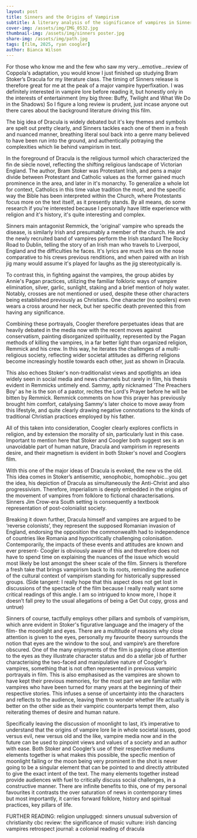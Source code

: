 ```yaml
---
layout: post
title: Sinners and the Origins of Vampirism
subtitle: A literary analysis of the significance of vampires in Sinners and Bram Stoker's Dracula
cover-img: /assets/img/IMG_0532.jpg
thumbnail-img: /assets/img/sinners poster.jpg
share-img: /assets/img/path.jpg
tags: [film, 2025, ryan coogler]
author: Bianca Wilson
---
```


For those who know me and the few who saw my very...emotive...review of Coppola's adaptation, you would know I just finished up studying Bram Stoker’s Dracula for my literature class. The timing of Sinners release is therefore great for me at the peak of a major vampire hyperfixation. I was definitely interested in vampire lore before reading it, but honestly only in the interests of entertainment (my big three: Buffy, Twilight and What We Do in the Shadows) So I figure a long review is prudent, just incase anyone out there cares about the background literature driving this film.

The big idea of Dracula is widely debated but it's key themes and symbols are spelt out pretty clearly, and Sinners tackles each one of them in a fresh and nuanced manner, breathing literal soul back into a genre many believed to have been run into the ground, and authentically potraying the complexities which lie behind vampirism in text.

In the foreground of Dracula is the religious turmoil which characterized the fin de siècle novel, reflecting the shifting religious landscape of Victorian England. The author, Bram Stoker was Protestant Irish, and pens a major divide between Protestant and Catholic values as the former gained much prominence in the area, and later in it's monarchy. To generalize a whole lot for context, Catholics in this time value tradition the most, and the specific way the Bible has been interpreted within the Church, where Protestants focus more on the text itself, as it presently stands. By all means, do some research if you're interested because I personally have little experience with religion and it's history, it's quite interesting and complex.

Sinners main antagonist Remmick, the 'original' vampire who spreads the disease, is similarly Irish and presumably a member of the church. He and the newly recruited band of vampires perform the Irish standard The Rocky Road to Dublin, telling the story of an Irish man who travels to Liverpool, England and the difficulties he faces. It's lyrics are much less on the nose comparative to his crews previous renditions, and when paired with an Irish jig many would assume it's played for laughs as the jig stereotypically is.

To contrast this, in fighting against the vampires, the group abides by Annie's Pagan practices, utilizing the familiar folkloric ways of vampire elimination, silver, garlic, sunlight, staking and a brief mention of holy water. Notably, crosses are not mentioned or used, despite these other characters being established previously as Christians. One character (no spoilers) even wears a cross around her neck, but her specific death prevented this from having any significance. 

Combining these portrayals, Coogler therefore perpetuates ideas that are heavily debated in the media now with the recent moves against conservatism, painting disorganized spirituality, represented by the Pagan methods of killing the vampires, in a far better light than organized religion, Remmick and his crew. In this way, he iterates the challenges of a multi-religious society, reflecting wider societal attitudes as differing religions become increasingly hostile towards each other, just as shown in Dracula.

This also echoes Stoker's non-traditionalist views and spotlights an idea widely seen in social media and news channels but rarely in film, his thesis evident in Remmicks untimely end. Sammy, aptly nicknamed 'The Preachers Boy' as he is the son of a pastor, recites the Lord's Prayer before he will be bitten by Remmick. Remmick comments on how this prayer has previously brought him comfort, catalysing Sammy's later choice to move away from this lifestyle, and quite clearly drawing negative connotations to the kinds of traditional Christian practices employed by his father.

All of this taken into consideration, Coogler clearly explores conflicts in religion, and by extension the morality of sin, particularly lust in this case. Important to mention here that Stoker and Coogler both suggest sex is an unavoidable part of human nature, Dracula and vampirism in represents desire, and their magnetism is evident in both Stoker's novel and Cooglers film.

With this one of the major ideas of Dracula is evoked, the new vs the old. This idea comes in Stoker’s antisemitic, xenophobic, homophobic…you get the idea, his depiction of Dracula as simultaneously the Anti-Christ and also progressivism. Therefore, imperialism is deeply embedded in the origins of the movement of vampires from folklore to fictional characterisations. Sinners Jim Crow-era South setting is consequently a textbook representation of post-colonialist society.

Breaking it down further, Dracula himself and vampires are argued to be ‘reverse colonists’, they represent the supposed Romanian invasion of England, endorsing the opposition the commonwealth had to independence of countries like Romania and hypocritically challenging colonisation. Contemporarily, the impacts of these events and attitudes are known and ever present- Coogler is obviously aware of this and therefore does not have to spend time on explaining the nuances of the issue which would most likely be lost amongst the sheer scale of the film. Sinners is therefore a fresh take that brings vampirism back to its roots, reminding the audience of the cultural context of vampirism standing for historically suppressed groups. (Side tangent: I really hope that this aspect does not get lost in discussions of the spectacle of the film because I really really want some critical readings of this angle. I am so intrigued to know more, I hope it doesn’t fall prey to the usual allegations of being a Get Out copy, gross and untrue)

Sinners of course, tactfully employs other pillars and symbols of vampirism, which anre evident in Stoker's figurative language and the imagery of the film- the moonlight and eyes. There are a multitude of reasons why close attention is given to the eyes, personally my favourite theory surrounds the notion that eyes are the window to the soul, and vampire’s are therefore obscured. One of the many enjoyments of the film is paying close attention to the eyes as they illustrate character status and do a stellar job of further characterising the two-faced and manipulative nature of Coogler’s vampires, something that is not often represented in previous vampiric portrayals in film. This is also emphasised as the vampires are shown to have kept their previous memories, for the most part we are familiar with vampires who have been turned for many years at the beginning of their respective stories. This infuses a sense of uncertainty into the characters and reflects to the audience, leaving them to wonder whether life actually is better on the other side as their vampiric counterparts tempt them, also reiterating themes of desire and human nature.

Specifically leaving the discussion of moonlight to last, it’s imperative to understand that the origins of vampire lore lie in whole societal issues, good versus evil, new versus old and the like, vampire media now and in the future can be used to pinpoint views and values of a society and an author with ease. Both Stoker and Coogler’s use of their respective mediums elements together is what makes this possible, the specfic mention of moonlight failing or the moon being very prominent in the shot is never going to be a singular element that can be pointed to and directly attributed to give the exact intent of the text. The many elements together instead provide audiences with fuel to critically discuss social challenges, in a constructive manner. There are infinite benefits to this, one of my personal favourites it contrasts the over saturation of news in contemporary times but most importantly, it carries forward folklore, history and spiritual practices, key pillars of life.

FURTHER READING:
religion unplugged: sinners unusual subversion of christianity
cbc review: the significance of music
vulture: irish dancing vampires
retrospect journal: a colonial reading of dracula

